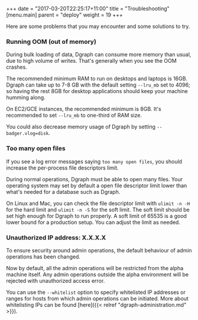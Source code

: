 +++
date = "2017-03-20T22:25:17+11:00"
title = "Troubleshooting"
[menu.main]
    parent = "deploy"
    weight = 19
+++

Here are some problems that you may encounter and some solutions to try.

### Running OOM (out of memory)

During bulk loading of data, Dgraph can consume more memory than usual, due to high volume of writes. That's generally when you see the OOM crashes.

The recommended minimum RAM to run on desktops and laptops is 16GB. Dgraph can take up to 7-8 GB with the default setting `--lru_mb` set to 4096; so having the rest 8GB for desktop applications should keep your machine humming along.

On EC2/GCE instances, the recommended minimum is 8GB. It's recommended to set `--lru_mb` to one-third of RAM size.

You could also decrease memory usage of Dgraph by setting `--badger.vlog=disk`.

### Too many open files

If you see a log error messages saying `too many open files`, you should increase the per-process file descriptors limit.

During normal operations, Dgraph must be able to open many files. Your operating system may set by default a open file descriptor limit lower than what's needed for a database such as Dgraph.

On Linux and Mac, you can check the file descriptor limit with `ulimit -n -H` for the hard limit and `ulimit -n -S` for the soft limit. The soft limit should be set high enough for Dgraph to run properly. A soft limit of 65535 is a good lower bound for a production setup. You can adjust the limit as needed.

### Unauthorized IP address: X.X.X.X

To ensure security around admin operations, the default behaviour of admin operations has been changed.
 
Now by default, all the admin operations will be restricted from the alpha machine itself. Any admin operations outside the alpha environment will be rejected with unauthorized access error. 

You can use the `--whitelist` option to specify whitelisted IP addresses or ranges for hosts from which admin operations can be initiated. More about whitelisting IPs can be found [here]({{< relref "dgraph-administration.md" >}}).